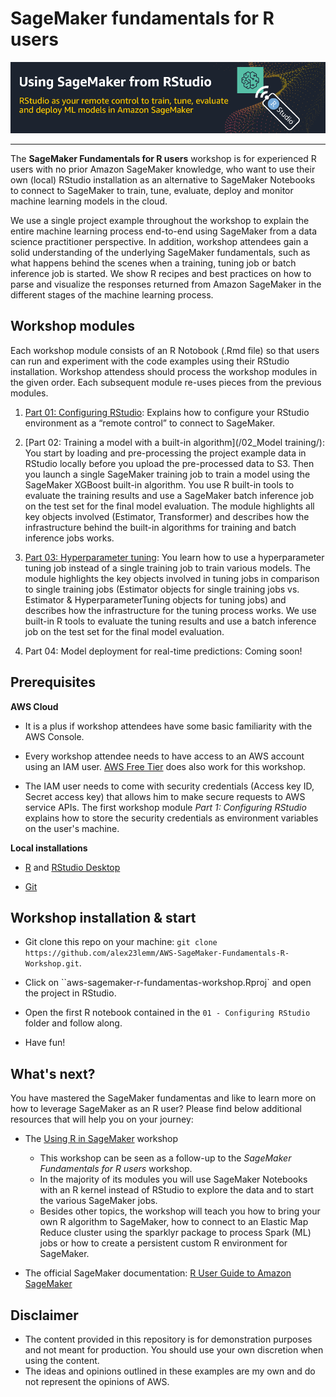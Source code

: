 # SageMaker fundamentals for R users 

![](images/workshop_banner.PNG) 

---

The **SageMaker Fundamentals for R users** workshop is for experienced R users with no prior Amazon SageMaker knowledge, who want to use their own (local) RStudio installation as an alternative to SageMaker Notebooks to connect to SageMaker to train, tune, evaluate, deploy and monitor machine learning models in the cloud.

We use a single project example throughout the workshop to explain the entire machine learning process end-to-end using SageMaker from a data science practitioner perspective. In addition, workshop attendees gain a solid understanding of the underlying SageMaker fundamentals, such as what happens behind the scenes when a training, tuning job or batch inference job is started. We show R recipes and best practices on how to parse and visualize the responses returned from Amazon SageMaker in the different stages of the machine learning process. 

 
## Workshop modules

Each workshop module consists of an R Notobook (.Rmd file) so that users can run and experiment with the code examples using their RStudio installation. Workshop attendess should process the workshop modules in the given order. Each subsequent module re-uses pieces from the previous modules. 

1. [Part 01: Configuring RStudio](/01_Configuring_RStudio/): Explains how to configure your RStudio environment as a “remote control” to connect to SageMaker.

2. [Part 02: Training a model with a built-in algorithm](/02_Model training/): You start by loading and pre-processing the project example data in RStudio locally before you upload the pre-processed data to S3. Then you launch a single SageMaker training job to train a model using the SageMaker XGBoost built-in algorithm. You use R built-in tools to evaluate the training results and use a SageMaker batch inference job on the test set for the final model evaluation. The module highlights all key objects involved (Estimator, Transformer) and describes how the infrastructure behind the built-in algorithms for training and batch inference jobs works. 

3. [Part 03: Hyperparameter tuning](/03_Model_tuning/): You learn how to use a hyperparameter tuning job instead of a single training job to train various models. The module highlights the key objects involved in tuning jobs in comparison to single training jobs (Estimator objects for single training jobs vs. Estimator & HyperparameterTuning objects for tuning jobs) and describes how the infrastructure for the tuning process works. We use built-in R tools to evaluate the tuning results and use a batch inference job on the test set for the final model evaluation.

3. Part 04: Model deployment for real-time predictions: Coming soon!


## Prerequisites 

**AWS Cloud**

* It is a plus if workshop attendees have some basic familiarity with the AWS Console.

* Every workshop attendee needs to have access to an AWS account using an IAM user. [AWS Free Tier](https://aws.amazon.com/de/free/) does also work for this workshop. 

* The IAM user needs to come with security credentials (Access key ID, Secret access key) that allows him to make secure requests to AWS service APIs. The first workshop module *Part 1: Configuring RStudio* explains how to store the security credentials as environment variables on the user's machine.

**Local installations**

* [R](https://cran.r-project.org/) and [RStudio Desktop](https://rstudio.com/products/rstudio/download/)

* [Git](https://git-scm.com/downloads)

## Workshop installation & start

* Git clone this repo on your machine: `git clone https://github.com/alex23lemm/AWS-SageMaker-Fundamentals-R-Workshop.git`.

* Click on ``aws-sagemaker-r-fundamentas-workshop.Rproj` and open the project in RStudio.

* Open the first R notebook contained in the `01 - Configuring RStudio` folder and follow along.

* Have fun!

## What's next?

You have mastered the SageMaker fundamentas and like to learn more on how to leverage SageMaker as an R user? Please find below additional resources that will help you on your journey: 

* The [Using R in SageMaker](https://github.com/nickminaie/AWS-SageMaker-R-Workshop) workshop
  * This workshop can be seen as a follow-up to the *SageMaker Fundamentals for R users* workshop.
  * In the majority of its modules you will use SageMaker Notebooks with an R kernel instead of RStudio to explore the data and to start the various SageMaker jobs.
  * Besides other topics, the workshop will teach you how to bring your own R algorithm to SageMaker, how to connect to an Elastic Map Reduce cluster using the sparklyr package to process Spark (ML) jobs or how to create a persistent custom R environment for SageMaker.

* The official SageMaker documentation: [R User Guide to Amazon SageMaker](https://docs.aws.amazon.com/sagemaker/latest/dg/r-guide.html)


## Disclaimer

* The content provided in this repository is for demonstration purposes and not meant for production. You should use your own discretion when using the content.
* The ideas and opinions outlined in these examples are my own and do not represent the opinions of AWS.



